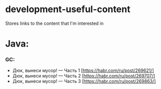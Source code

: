 # development-useful-content
Stores links to the content that I'm interested in

# Java:
### GC:
- Дюк, вынеси мусор! — Часть 1 [https://habr.com/ru/post/269621/]
- Дюк, вынеси мусор! — Часть 2 [https://habr.com/ru/post/269707/]
- Дюк, вынеси мусор! — Часть 3 [https://habr.com/ru/post/269863/]
